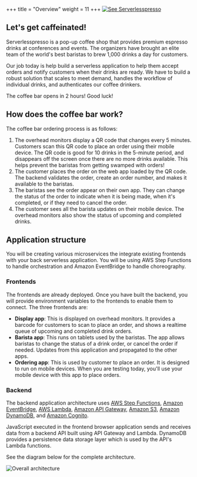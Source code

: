 +++
title = "Overview"
weight = 11
+++
[![See Serverlesspresso](/images/play.png)](https://youtu.be/M6lPZCRCsyA)

## Let's get caffeinated!

Serverlesspresso is a pop-up coffee shop that provides premium espresso drinks at conferences and events. The organizers have brought an elite team of the world's best baristas to brew 1,000 drinks a day for customers.

Our job today is help build a serverless application to help them accept orders and notify customers when their drinks are ready. We have to build a robust solution that scales to meet demand, handles the workflow of individual drinks, and authenticates our coffee drinkers.

The coffee bar opens in 2 hours! Good luck!

## How does the coffee bar work?

The coffee bar ordering process is as follows:
1. The overhead monitors display a QR code that changes every 5 minutes. Customers scan this QR code to place an order using their mobile device. The QR code is good for 10 drinks in the 5-minute period, and disappears off the screen once there are no more drinks available. This helps prevent the baristas from getting swamped with orders!
2. The customer places the order on the web app loaded by the QR code. The backend validates the order, create an order number, and makes it available to the baristas.
3. The baristas see the order appear on their own app. They can change the status of the order to indicate when it is being made, when it's completed, or if they need to cancel the order.
4. The customer sees all the barista updates on their mobile device. The overhead monitors also show the status of upcoming and completed drinks.

## Application structure

You will be creating various microservices the integrate existing frontends with your back serverless application. You will be using AWS Step Functions to handle orchestration and Amazon EventBridge to handle choreography.

### Frontends

The frontends are already deployed. Once you have built the backend, you will provide environment variables to the frontends to enable them to connect. The three frontends are:

* **Display app**: This is displayed on overhead monitors. It provides a barcode for customers to scan to place an order, and shows a realtime queue of upcoming and completed drink orders.
* **Barista app**: This runs on tablets used by the baristas. The app allows baristas to change the status of a drink order, or cancel the order if needed. Updates from this application and propagated to the other apps.
* **Ordering app**: This is used by customer to place an order. It is designed to run on mobile devices. When you are testing today, you'll use your mobile device with this app to place orders.

### Backend
The backend application architecture uses [AWS Step Functions](https://aws.amazon.com/step-functions/), [Amazon EventBridge](https://aws.amazon.com/eventbridge/), [AWS Lambda][lambda], [Amazon API Gateway][api-gw], [Amazon S3][s3], [Amazon DynamoDB][dynamodb], and [Amazon Cognito][cognito].

JavaScript executed in the frontend browser application sends and receives data from a backend API built using API Gateway and Lambda. DynamoDB provides a persistence data storage layer which is used by the API's Lambda functions.

See the diagram below for the complete architecture.

![Overall architecture](/images/se-0-architecture.png)

[amplify-console]: https://aws.amazon.com/amplify/console/
[cognito]: https://aws.amazon.com/cognito/
[lambda]: https://aws.amazon.com/lambda/
[api-gw]: https://aws.amazon.com/api-gateway/
[s3]: https://aws.amazon.com/s3/
[dynamodb]: https://aws.amazon.com/dynamodb/